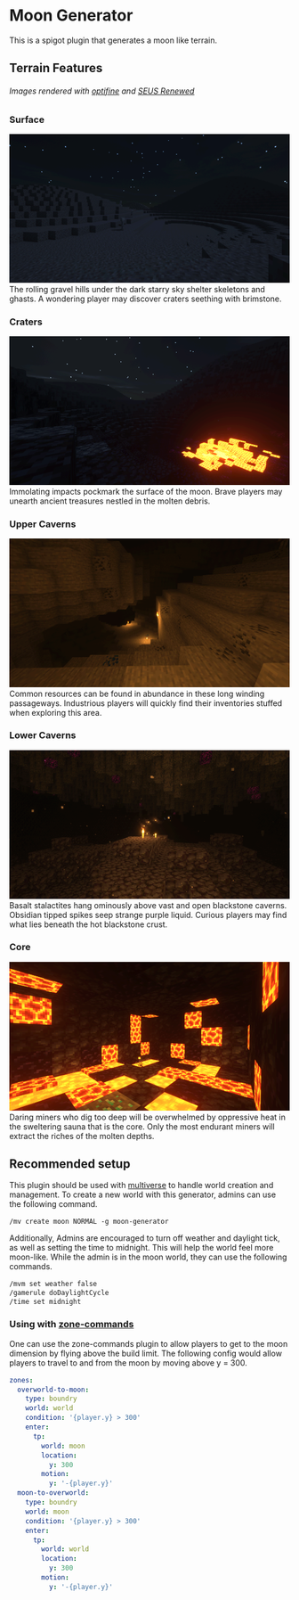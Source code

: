 # Moon Generator
This is a spigot plugin that generates a moon like terrain.

## Terrain Features
###### Images rendered with [optifine](https://optifine.net/home) and [SEUS Renewed](https://www.sonicether.com/seus/)
### Surface
![Rolling gravel hills](preview/surface.png)
The rolling gravel hills under the dark starry sky shelter skeletons and ghasts. A wondering player may discover craters seething with brimstone.
### Craters
![Seething crater](preview/crater.png)
Immolating impacts pockmark the surface of the moon. Brave players may unearth ancient treasures nestled in the molten debris.
### Upper Caverns
![Upper caverns](preview/upper_caverns.png)
Common resources can be found in abundance in these long winding passageways. Industrious players will quickly find their inventories stuffed when exploring this area.
### Lower Caverns
![Lower caverns](preview/lower_caverns.png)
Basalt stalactites hang ominously above vast and open blackstone caverns. Obsidian tipped spikes seep strange purple liquid. Curious players may find what lies beneath the hot blackstone crust.
### Core
![Molten core](preview/core.png)
Daring miners who dig too deep will be overwhelmed by oppressive heat in the sweltering sauna that is the core. Only the most endurant miners will extract the riches of the molten depths.

## Recommended setup
This plugin should be used with [multiverse](https://www.curseforge.com/minecraft/bukkit-plugins/multiverse-core#c7381) to handle world creation and management. To create a new world with this generator, admins can use the following command.
```
/mv create moon NORMAL -g moon-generator
```

Additionally, Admins are encouraged to turn off weather and daylight tick, as well as setting the time to midnight. This will help the world feel more moon-like. While the admin is in the moon world, they can use the following commands.
```
/mvm set weather false
/gamerule doDaylightCycle
/time set midnight
```
### Using with [zone-commands](https://github.com/Yukiiro-Nite/zone-commands)
One can use the zone-commands plugin to allow players to get to the moon dimension by flying above the build limit. The following config would allow players to travel to and from the moon by moving above y = 300.
```yaml
zones:
  overworld-to-moon:
    type: boundry
    world: world
    condition: '{player.y} > 300'
    enter:
      tp:
        world: moon
        location:
          y: 300
        motion:
          y: '-{player.y}'
  moon-to-overworld:
    type: boundry
    world: moon
    condition: '{player.y} > 300'
    enter:
      tp:
        world: world
        location:
          y: 300
        motion:
          y: '-{player.y}'
```